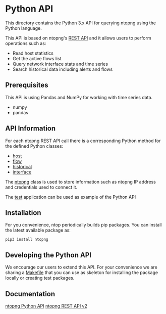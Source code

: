 Python API
==========

This directory contains the Python 3.x API for querying ntopng using the Python language.

This API is based on ntopng's [REST API](https://www.ntop.org/guides/ntopng/api/rest/api_v2.html) and it allows users to perform operations such as:

- Read host statistics
- Get the active flows list
- Query network interface stats and time series
- Search historical data including alerts and flows

Prerequisites
-------------

This API is using Pandas and NumPy for working with time series data.

- numpy
- pandas

API Information
---------------

For each ntopng REST API call there is a corresponding Python method for the defined Python classes:
- [host](ntopng/host.py)
- [flow](ntopng/flow.py)
- [historical](ntopng/historical.py)
- [interface](ntopng/interface.py)

The [ntopng](ntopng/ntopng.py) class is used to store information such as ntopng IP address and credentials used to connect it.

The [test](test.py) application can be used as example of the Python API

Installation
------------

For you convenience, ntop periodically builds pip packages. You can install the latest available package as:

`pip3 install ntopng`

Developing the Python API
-------------------------

We encourage our users to extend this API. For your convenience we are sharing a [Makefile](Makefile) that you can use as skeleton for installing the package locally or creating test packages.

Documentation
-------------

[ntopng Python API](https://www.ntop.org/guides/ntopng/api/python/index.html)
[ntopng REST API v2](https://www.ntop.org/guides/ntopng/api/rest/api_v2.html)
